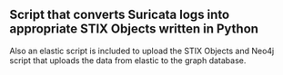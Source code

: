 ## Script that converts Suricata logs into appropriate STIX Objects written in Python
Also an elastic script is included to upload the STIX Objects and Neo4j script that uploads the data from elastic to the graph database.

